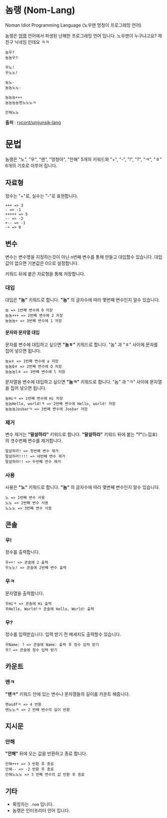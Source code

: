 # 놈랭 (Nom-Lang)
Noman Idiot Programming Language (노우맨 멍청이 프로그래밍 언어)

놈랭은 [엄랭](https://github.com/rycont/umjunsik-lang) 언어에서 파생된 난해한 프로그래밍 언어 입니다. 노우맨이 누구냐고요? 제 친구 닉네임 인데요 ㅋㅋ

```
놈우?
놈놈우?

우노!
우노노!

놈노-
놈놈노노-

놈놈놈+++
놈놈놈놈맨노노노ㅋ

안해노노
```

**출처** : [rycont/umjunsik-lang](https://github.com/rycont/umjunsik-lang)

# 문법
놈랭은 "노", "우", "맨", "멍청아", "안해" 5개의 키워드와 "+", "-", "!", "?", "ㅋ", "ㅎ" 6개의 기호로 이루어 집니다.

## 자료형
정수는 "+"로, 실수는 "-"로 표현합니다.

```
+++ => 3
- => -1
+++++ => 5
-- => -2
+-- => -1
-+ => 0
```
## 변수
변수는 변수명을 지정하는것이 아닌 n번째 변수를 통해 만들고 대입할수 있습니다. 대입값이 없으면 기본값은 0으로 설정합니다.

키워드 뒤에 붙은 자료형을 통해 저장합니다.

### 대입
대입은 **"놈"** 키워드로 합니다. **"놈"** 의 글자수에 따라 몇번째 변수인지 알수 있습니다.
```
놈 => 1번째 변수에 0 저장
놈놈+++ => 2번째 변수에 2 저장
놈놈놈+ => 3번째 변수에 1 저장
```

#### 문자와 문자열 대입
문자를 변수에 대입하고 싶으면 **"놈ㅎ"** 키워드로 합니다. "놈" 과 "ㅎ" 사이에 문자를 집어 넣으면 됩니다.
```
놈aㅎ => 1번째 변수에 a 저장
놈놈Qㅎ => 2번째 변수에 Q 저장
놈놈놈lㅎ => 3번째 변수에 l 저장
```

문자열을 변수에 대입하고 싶으면 **"놈ㅋ"** 키워드로 합니다. "놈" 과 "ㅋ" 사이에 문자열을 집어 넣으면 됩니다.
```
놈Hiㅋ => 1번째 변수에 Hi 저장
놈놈Hello, world!ㅋ => 2번째 변수에 Hello, world! 저장
놈놈놈Josbarㅋ => 3번째 변수에 Josbar 저장
```

### 제거
변수 제거는 **"말살하라"** 키워드로 합니다. **"말살하라"** 키워드 뒤에 붙는 **"!"**(느낌표) 의 갯수번째 변수를 제거합니다.
```
말살하라! => 첫번째 변수 제거
말살하라!!!! => 네번째 변수 제거
말살하라!! => 두번째 변수 제거
```

### 사용
사용은 **"노"** 키워드로 합니다. **"놈"** 의 글자수에 따라 몇번째 변수인지 알수 있습니다.
```
노 => 1번째 변수 사용
노노 => 2번째 변수 사용
노노노 => 3번째 변수 사용
```

## 콘솔
### 우!
정수를 출력합니다.
```
우++! => 콘솔에 2 출력
우노노! => 콘솔에 2번째 변수 출력
```

### 우ㅋ
문자열을 출력합니다.
```
우Hiㅋ => 콘솔에 Hi 출력
우Hello, World!ㅋ 콘솔에 Hello, World! 출력
```

### 우?
정수를 입력받습니다. 입력 받기 전 메세지도 출력할수 있습니다.
```
우Name: ? => 콘솔에 Name: 출력 후 정수 입력 받기
우? => 콘솔에 정수 입력 받기
```

## 카운트
### 맨ㅋ
**"맨ㅋ"** 키워드 안에 있는 변수나 문자열들의 길이를 카운트 해줍니다.
```
맨asdfㅋ => 4 반환
맨노노ㅋ => 2 번째 변수의 길이 반환
```

## 지시문
### 안해
**"안해"** 뒤에 오는 값을 반환하고 종료 합니다.
```
안해+++ => 3 반환 후 종료
안해-- => -2 반환 후 종료
안해노노노 => 3 번째 변수의 값 반환 후 종료
```

## 기타
- 확장자는 `.nom` 입니다.
- 놈랭은 인터프리터 언어 입니다.

